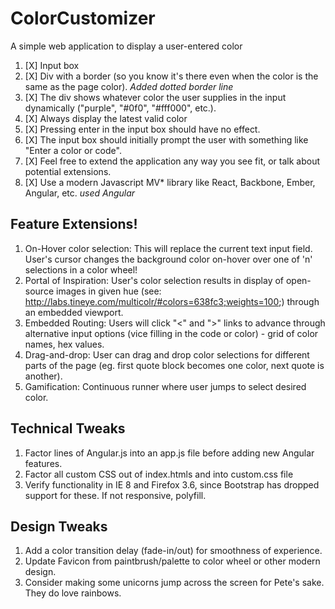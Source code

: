 # ColorCustomizer

A simple web application to display a user-entered color 

1. [X] Input box
1. [X] Div with a border (so you know it's there even when the color is the same as the page color). <em>Added dotted border line</em>
1. [X] The div shows whatever color the user supplies in the input dynamically ("purple", "#0f0", "#fff000", etc.). 
1. [X] Always display the latest valid color 
1. [X] Pressing enter in the input box should have no effect.
1. [X] The input box should initially prompt the user with something like "Enter a color or code".
1. [X] Feel free to extend the application any way you see fit, or talk about potential extensions.
1. [X] Use a modern Javascript MV* library like React, Backbone, Ember, Angular, etc. <em> used Angular</em>

## Feature Extensions!

1. On-Hover color selection: This will replace the current text input field. User's cursor changes the background color on-hover over one of 'n' selections in a color wheel! 
1. Portal of Inspiration: User's color selection results in display of open-source images in given hue (see: http://labs.tineye.com/multicolr/#colors=638fc3;weights=100;) through an embedded viewport. 
1. Embedded Routing: Users will click "<" and ">" links to advance through alternative input options (vice filling in the code or color) - grid of color names, hex values.
1. Drag-and-drop: User can drag and drop color selections for different parts of the page (eg. first quote block becomes one color, next quote is another).  
1. Gamification: Continuous runner where user jumps to select desired color. 

## Technical Tweaks

1. Factor lines of Angular.js into an app.js file before adding new Angular features.
1. Factor all custom CSS out of index.htmls and into custom.css file
1. Verify functionality in IE 8 and Firefox 3.6, since Bootstrap has dropped support for these. If not responsive, polyfill.

## Design Tweaks

1. Add a color transition delay (fade-in/out) for smoothness of experience.
1. Update Favicon from paintbrush/palette to color wheel or other modern design.
1. Consider making some unicorns jump across the screen for Pete's sake. They do love rainbows.
